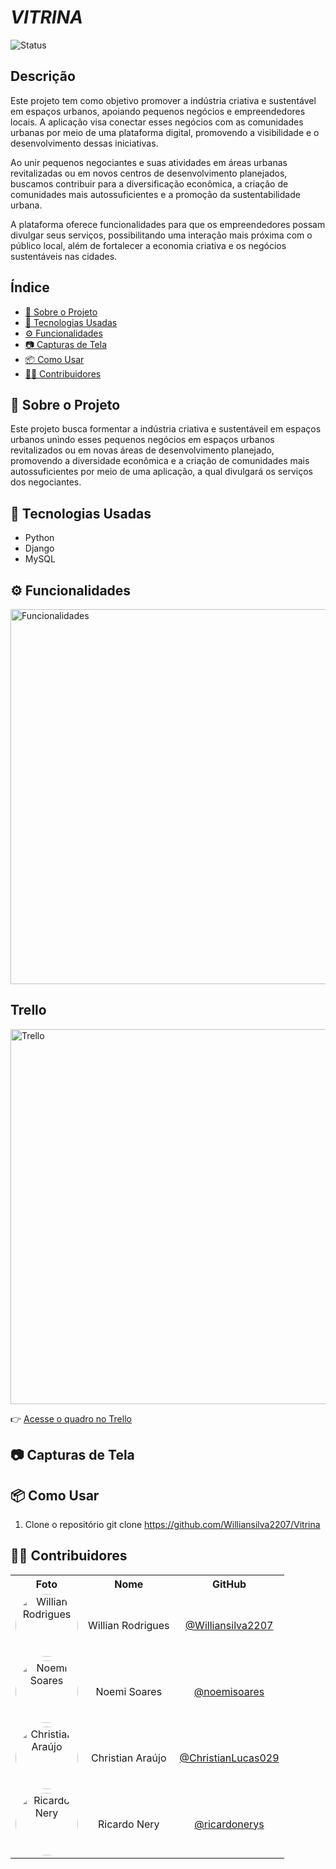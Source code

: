 # *VITRINA*
![Status](https://img.shields.io/badge/status-em%20desenvolvimento-yellow)
## Descrição
Este projeto tem como objetivo promover a indústria criativa e sustentável em espaços urbanos, apoiando pequenos negócios e empreendedores locais. A aplicação visa conectar esses negócios com as comunidades urbanas por meio de uma plataforma digital, promovendo a visibilidade e o desenvolvimento dessas iniciativas.

Ao unir pequenos negociantes e suas atividades em áreas urbanas revitalizadas ou em novos centros de desenvolvimento planejados, buscamos contribuir para a diversificação econômica, a criação de comunidades mais autossuficientes e a promoção da sustentabilidade urbana.

A plataforma oferece funcionalidades para que os empreendedores possam divulgar seus serviços, possibilitando uma interação mais próxima com o público local, além de fortalecer a economia criativa e os negócios sustentáveis nas cidades.

## Índice
- [📌 Sobre o Projeto](#-sobre-o-projeto)
- [🚀 Tecnologias Usadas](#-tecnologias-usadas)
- [⚙️ Funcionalidades](#️-funcionalidades)
- [📷 Capturas de Tela](#-capturas-de-tela)
- [📦 Como Usar](#-como-usar)
- [🧑‍💻 Contribuidores](#-contribuidores)
  
## 📌 Sobre o Projeto

Este projeto busca formentar a indústria criativa e sustentáveil em espaços urbanos unindo esses pequenos negócios em espaços urbanos revitalizados ou em novas áreas de desenvolvimento planejado, promovendo a diversidade econômica e a criação de comunidades mais autossuficientes por meio de uma aplicação, a qual divulgará os serviços dos negociantes.

## 🚀 Tecnologias Usadas

- Python
- Django
- MySQL

## ⚙️ Funcionalidades

<img src="https://github.com/user-attachments/assets/97e6eec2-aa6c-471c-97c9-c483805f809f" width="600px" alt="Funcionalidades"/>

## Trello
<img src="https://github.com/user-attachments/assets/fa40d2be-fc58-4dfb-9acb-092c8cccf6a0" width="600px" alt="Trello"/>

👉 [Acesse o quadro no Trello](https://trello.com/b/5ZN0e4oa/vitrina)



## 📷 Capturas de Tela


## 📦 Como Usar

1. Clone o repositório
git clone https://github.com/Williansilva2207/Vitrina


## 🧑‍💻 Contribuidores

<table align="center">
  <tr>
    <th>Foto</th>
    <th>Nome</th>
    <th>GitHub</th>
  </tr>
  <tr>
    <td align="center">
      <img src="https://github.com/Williansilva2207.png" width="100px" style="border-radius:50%;" alt="Willian Rodrigues"/>
    </td>
    <td align="center">Willian Rodrigues</td>
    <td align="center"><a href="https://github.com/Williansilva2207">@Williansilva2207</a></td>
  </tr>
  <tr>
    <td align="center">
      <img src="https://github.com/noemisoares.png" width="100px" style="border-radius:50%;" alt="Noemi Soares"/>
 </td>
    <td align="center">Noemi Soares</td>
    <td align="center"><a href="https://github.com/noemisoares">@noemisoares</a></td>
  </tr>
    <tr>
    <td align="center">
      <img src="https://github.com/ChristianLucas029.png" width="100px" style="border-radius:50%;" alt="Christian Araújo"/>
    </td>
    <td align="center">Christian Araújo</td>
    <td align="center"><a href="https://github.com/ChristianLucas029">@ChristianLucas029</a></td>
  </tr>
    <tr>
    <td align="center">
      <img src="https://github.com/ricardonerys.png" width="100px" style="border-radius:50%;" alt="Ricardo Nery"/>
    </td>
    <td align="center">Ricardo Nery</td>
    <td align="center"><a href="https://github.com/ricardonerys">@ricardonerys</a></td>
  </tr>
</table>










